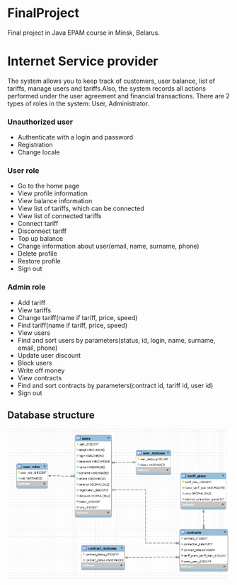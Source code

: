 # FinalProject

Final project in Java EPAM course in Minsk, Belarus.

# Internet Service provider

The system allows you to keep track of customers, user balance, list of tariffs, manage users and tariffs.Also, the system records all actions performed under the user agreement and financial transactions. There are 2 types of roles in the system: User, Administrator.

### Unauthorized user
- Authenticate with a login and password
- Registration
- Change locale
### User role
- Go to the home page
- View profile information
- View balance information
- View list of tariffs, which can be connected
- View list of connected tariffs
- Connect tariff
- Disconnect tariff
- Top up balance
- Change information about user(email, name, surname, phone)
- Delete profile
- Restore profile
- Sign out
### Admin role
- Add tariff
- View tariffs
- Change tariff(name if tariff, price, speed)
- Find tariff(name if tariff, price, speed)
- View users
- Find and sort users by parameters(status, id, login, name, surname, email, phone)
- Update user discount
- Block users
- Write off money
- View contracts
- Find and sort contracts by parameters(contract id, tariff id, user id)
- Sign out


## Database structure
![img.png](img.png)

